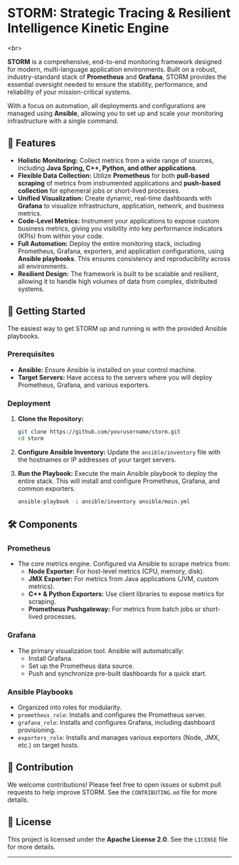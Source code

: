 
# STORM: Strategic Tracing & Resilient Intelligence Kinetic Engine

\<br\>

**STORM** is a comprehensive, end-to-end monitoring framework designed for modern, multi-language application environments. Built on a robust, industry-standard stack of **Prometheus** and **Grafana**, STORM provides the essential oversight needed to ensure the stability, performance, and reliability of your mission-critical systems.

With a focus on automation, all deployments and configurations are managed using **Ansible**, allowing you to set up and scale your monitoring infrastructure with a single command.

## 🌟 Features

  * **Holistic Monitoring:** Collect metrics from a wide range of sources, including **Java Spring, C++, Python, and other applications**.
  * **Flexible Data Collection:** Utilize **Prometheus** for both **pull-based scraping** of metrics from instrumented applications and **push-based collection** for ephemeral jobs or short-lived processes.
  * **Unified Visualization:** Create dynamic, real-time dashboards with **Grafana** to visualize infrastructure, application, network, and business metrics.
  * **Code-Level Metrics:** Instrument your applications to expose custom business metrics, giving you visibility into key performance indicators (KPIs) from within your code.
  * **Full Automation:** Deploy the entire monitoring stack, including Prometheus, Grafana, exporters, and application configurations, using **Ansible playbooks**. This ensures consistency and reproducibility across all environments.
  * **Resilient Design:** The framework is built to be scalable and resilient, allowing it to handle high volumes of data from complex, distributed systems.

## 🚀 Getting Started

The easiest way to get STORM up and running is with the provided Ansible playbooks.

### Prerequisites

  * **Ansible:** Ensure Ansible is installed on your control machine.
  * **Target Servers:** Have access to the servers where you will deploy Prometheus, Grafana, and various exporters.

### Deployment

1.  **Clone the Repository:**

    ```bash
    git clone https://github.com/yourusername/storm.git
    cd storm
    ```

2.  **Configure Ansible Inventory:**
    Update the `ansible/inventory` file with the hostnames or IP addresses of your target servers.

3.  **Run the Playbook:**
    Execute the main Ansible playbook to deploy the entire stack. This will install and configure Prometheus, Grafana, and common exporters.

    ```bash
    ansible-playbook -i ansible/inventory ansible/main.yml
    ```

## 🛠️ Components

### Prometheus

  * The core metrics engine. Configured via Ansible to scrape metrics from:
      * **Node Exporter:** For host-level metrics (CPU, memory, disk).
      * **JMX Exporter:** For metrics from Java applications (JVM, custom metrics).
      * **C++ & Python Exporters:** Use client libraries to expose metrics for scraping.
      * **Prometheus Pushgateway:** For metrics from batch jobs or short-lived processes.

### Grafana

  * The primary visualization tool. Ansible will automatically:
      * Install Grafana.
      * Set up the Prometheus data source.
      * Push and synchronize pre-built dashboards for a quick start.

### Ansible Playbooks

  * Organized into roles for modularity.
  * `prometheus_role`: Installs and configures the Prometheus server.
  * `grafana_role`: Installs and configures Grafana, including dashboard provisioning.
  * `exporters_role`: Installs and manages various exporters (Node, JMX, etc.) on target hosts.

## 🤝 Contribution

We welcome contributions\! Please feel free to open issues or submit pull requests to help improve STORM. See the `CONTRIBUTING.md` file for more details.

## 📄 License

This project is licensed under the **Apache License 2.0**. See the `LICENSE` file for more details.

-----
